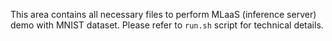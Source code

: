 This area contains all necessary files to perform MLaaS (inference server)
demo with MNIST dataset. Please refer to `run.sh` script for technical
details.
